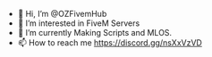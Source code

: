- 👋 Hi, I’m @OZFivemHub
- 👀 I’m interested in FiveM Servers
- 🌱 I’m currently Making Scripts and MLOS.
- 📫 How to reach me https://discord.gg/nsXxVzVD

<!---
OZFivemHub/OZFivemHub is a ✨ special ✨ repository because its `README.md` (this file) appears on your GitHub profile.
You can click the Preview link to take a look at your changes.
--->
